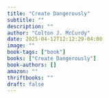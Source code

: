 ```yaml
---
title: "Create Dangerously"
subtitle: ""
description: ""
author: "Colton J. McCurdy"
date: 2025-04-12T12:12:29-04:00
image: ""
book-tags: ["book"]
books: ["Create Dangerously"]
book-authors: []
amazon: ""
thriftbooks: ""
draft: false
---
```

